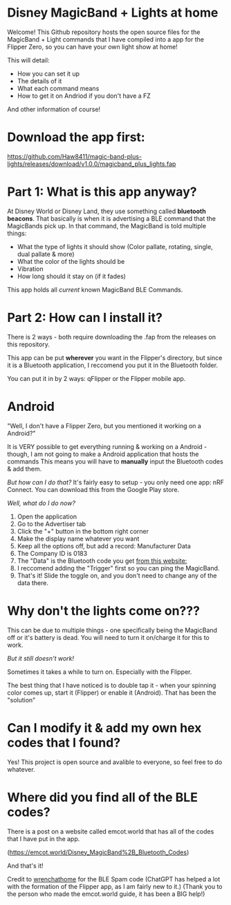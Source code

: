 # Disney MagicBand + Lights at home

Welcome!
This Github repository hosts the open source files for the MagicBand + Light commands that I have compiled into a app for the Flipper Zero, so you can have your own light show at home!

This will detail:
- How you can set it up
- The details of it
- What each command means
- How to get it on Andriod if you don't have a FZ

And other information of course!

# Download the app first:

https://github.com/Haw8411/magic-band-plus-lights/releases/download/v1.0.0/magicband_plus_lights.fap

# Part 1: What is this app anyway?

At Disney World or Disney Land, they use something called **bluetooth beacons**. That basically is when it is advertising a BLE command that the MagicBands pick up.
In that command, the MagicBand is told multiple things:
- What the type of lights it should show (Color pallate, rotating, single, dual pallate & more)
- What the color of the lights should be
- Vibration
- How long should it stay on (if it fades)

This app holds all *current* known MagicBand BLE Commands.

# Part 2: How can I install it?
There is 2 ways - both require downloading the .fap from the releases on this repository.

This app can be put **wherever** you want in the Flipper's directory, but since it is a Bluetooth application, I reccomend you put it in the Bluetooth folder.

You can put it in by 2 ways: qFlipper or the Flipper mobile app. 

# Android
"Well, I don't have a Flipper Zero, but you mentioned it working on a Android?"

It is VERY possible to get everything running & working on a Android - though, I am not going to make a Android application that hosts the commands
This means you will have to **manually** input the Bluetooth codes & add them.

*But how can I do that?*
It's fairly easy to setup - you only need one app: nRF Connect. You can download this from the Google Play store.

*Well, what do I do now?*
1. Open the application
2. Go to the Advertiser tab
3. Click the "+" button in the bottom right corner
4. Make the display name whatever you want
5. Keep all the options off, but add a record: Manufacturer Data
6. The Company ID is 0183
7. The "Data" is the Bluetooth code you get [from this website: ]([url](https://emcot.world/Disney_MagicBand%2B_Bluetooth_Codes))
8. I reccomend adding the "Trigger" first so you can ping the MagicBand.
9. That's it! Slide the toggle on, and you don't need to change any of the data there.

# Why don't the lights come on???

This can be due to multiple things - one specifically being the MagicBand off or it's battery is dead. You will need to turn it on/charge it for this to work.

*But it still doesn't work!*

Sometimes it takes a while to turn on. Especially with the Flipper. 

The best thing that I have noticed is to double tap it - when your spinning color comes up, start it (Flipper) or enable it (Android). That has been the "solution"

# Can I modify it & add my own hex codes that I found?

Yes! This project is open source and avalible to everyone, so feel free to do whatever.

# Where did you find all of the BLE codes?

There is a post on a website called emcot.world that has all of the codes that I have put in the app.

(https://emcot.world/Disney_MagicBand%2B_Bluetooth_Codes)

And that's it!


Credit to [wrenchathome]([url](https://github.com/wrenchathome/ofw_ble_spam)) for the BLE Spam code 
(ChatGPT has helped a lot with the formation of the Flipper app, as I am fairly new to it.)
(Thank you to the person who made the emcot.world guide, it has been a BIG help!)




